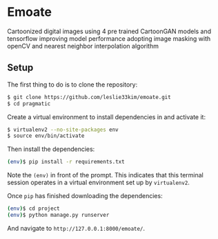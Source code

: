 # Emoate
Cartoonized digital images using 4 pre trained CartoonGAN models and tensorflow improving model performance adopting image masking with openCV and nearest neighbor interpolation algorithm

## Setup

The first thing to do is to clone the repository:

```sh
$ git clone https://github.com/leslie33kim/emoate.git
$ cd pragmatic
```

Create a virtual environment to install dependencies in and activate it:

```sh
$ virtualenv2 --no-site-packages env
$ source env/bin/activate
```

Then install the dependencies:

```sh
(env)$ pip install -r requirements.txt
```
Note the `(env)` in front of the prompt. This indicates that this terminal
session operates in a virtual environment set up by `virtualenv2`.

Once `pip` has finished downloading the dependencies:
```sh
(env)$ cd project
(env)$ python manage.py runserver
```
And navigate to `http://127.0.0.1:8000/emoate/`.
